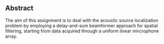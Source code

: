 ## Abstract

The aim of this assignment is to deal with the acoustic source localization problem by employing a delay-and-sum beamformer approach for spatial filtering, starting from data acquired through a uniform linear mircrophone array.
